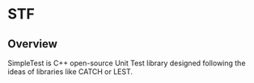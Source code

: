 # STF

## Overview

SimpleTest is C++ open-source Unit Test library designed following the ideas of libraries like CATCH or LEST.
